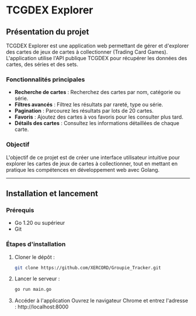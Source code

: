 # TCGDEX Explorer

## Présentation du projet

TCGDEX Explorer est une application web permettant de gérer et d'explorer des cartes de jeux de cartes à collectionner (Trading Card Games). L'application utilise l'API publique TCGDEX pour récupérer les données des cartes, des séries et des sets.

### Fonctionnalités principales
- **Recherche de cartes** : Recherchez des cartes par nom, catégorie ou série.
- **Filtres avancés** : Filtrez les résultats par rareté, type ou série.
- **Pagination** : Parcourez les résultats par lots de 20 cartes.
- **Favoris** : Ajoutez des cartes à vos favoris pour les consulter plus tard.
- **Détails des cartes** : Consultez les informations détaillées de chaque carte.

### Objectif
L'objectif de ce projet est de créer une interface utilisateur intuitive pour explorer les cartes de jeux de cartes à collectionner, tout en mettant en pratique les compétences en développement web avec Golang.

---

## Installation et lancement

### Prérequis
- Go 1.20 ou supérieur
- Git

### Étapes d'installation
1. Cloner le dépôt :
   ```bash
   git clone https://github.com/XERCORD/Groupie_Tracker.git
2. Lancer le serveur :
   ```bash
   go run main.go
3. Accéder à l'application
  Ouvrez le navigateur Chrome et entrez l'adresse : http://localhost:8000

